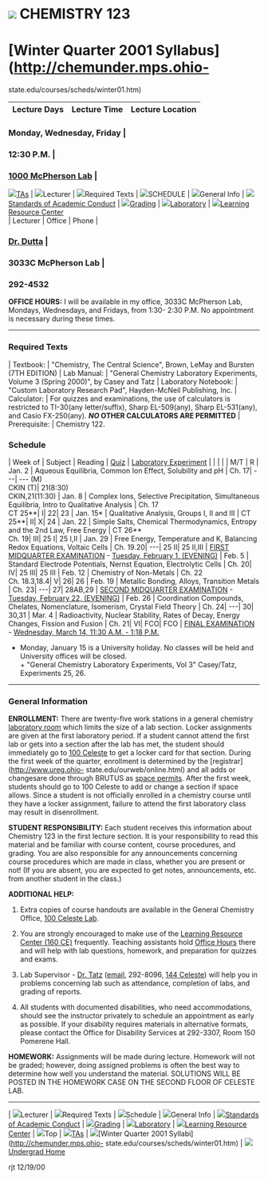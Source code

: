 #  ![](/graphics/osu_100x.gif)   CHEMISTRY 123

# [Winter Quarter 2001 Syllabus](http://chemunder.mps.ohio-
state.edu/courses/scheds/winter01.htm)

  
Lecture Days | Lecture Time | Lecture Location  
---|---|---  
  
### Monday, Wednesday, Friday |

### 12:30 P.M. |

### [1000 McPherson Lab](/rmaps/m1000map.htm) |
![](yeldot.gif)[TAs](ta123.htm#123a) | ![](prpdot.gif)Lecturer |
![](prpdot.gif)Required Texts | ![](prpdot.gif)SCHEDULE |
![](prpdot.gif)General Info | ![](yeldot.gif)[Standards of Academic
Conduct](acadcond.htm) | ![](yeldot.gif)[Grading](s123grd.htm) |
![](yeldot.gif)[Laboratory](s123lab.htm) | ![](yeldot.gif)[Learning Resource
Center](lrc.htm)  
| Lecturer | Office | Phone |

###  [Dr. Dutta](mailto:dutta@chemistry.ohio-state.edu) |

### 3033C McPherson Lab |

### 292-4532  
**OFFICE HOURS:** I will be available in my office, 3033C McPherson Lab,
Mondays, Wednesdays, and Fridays, from 1:30- 2:30 P.M. No appointment is
necessary during these times.  
  

* * *

  

### Required Texts

|  Textbook: | "Chemistry, The Central Science", Brown, LeMay and Bursten (7TH
EDITION) | Lab Manual: | "General Chemistry Laboratory Experiments, Volume 3
(Spring 2000)", by Casey and Tatz | Laboratory Notebook: | "Custom Laboratory
Research Pad", Hayden-McNeil Publishing, Inc. | Calculator: | For quizzes and
examinations, the use of calculators is restricted to TI-30(any
letter/suffix), Sharp EL-509(any), Sharp EL-531(any), and Casio FX-250(any).
**_NO_ OTHER CALCULATORS ARE PERMITTED** |  Prerequisite: | Chemistry 122.  
  

### Schedule

| Week of | Subject | Reading | [Quiz](s123grd.htm#quiz) | [Laboratory
Experiment](s123lab.htm#labs) |  |  |  |  | M/T | R | Jan. 2 | Aqueous
Equilibria, Common Ion Effect, Solubility and pH | Ch. 17| \---| \--- (M)  
CKIN (T)| 21(8:30)  
CKIN,21(11:30) | Jan. 8 | Complex Ions, Selective Precipitation, Simultaneous
Equilibria, Intro to Qualitative Analysis | Ch. 17  
CT 25**| I| 22| 23 | Jan. 15* | Qualitative Analysis, Groups I, II and III |
CT 25**| II| X| 24 | Jan. 22 | Simple Salts, Chemical Thermodynamics, Entropy
and the 2nd Law, Free Energy | CT 26**  
Ch. 19| III| 25 I| 25 I,II | Jan. 29 | Free Energy, Temperature and K,
Balancing Redox Equations, Voltaic Cells | Ch. 19.20| \---| 25 II| 25 II,III |
[FIRST MIDQUARTER EXAMINATION](s123grd.htm#exam) \- [ Tuesday, February 1,
(EVENING)](Xtra/exam1.htm#123a) | Feb. 5 | Standard Electrode Potentials,
Nernst Equation, Electrolytic Cells | Ch. 20| IV| 25 III| 25 III | Feb. 12 |
Chemistry of Non-Metals | Ch. 22  
Ch. 18.3,18.4| V| 26| 26 | Feb. 19 | Metallic Bonding, Alloys, Transition
Metals | Ch. 23| \---| 27| 28AB,29 | [SECOND MIDQUARTER
EXAMINATION](s123grd.htm#exam) \- [Tuesday, February 22,
(EVENING)](Xtra/exam2.htm#123a) | Feb. 26 | Coordination Compounds, Chelates,
Nomenclature, Isomerism, Crystal Field Theory | Ch. 24| \---| 30| 30,31 | Mar.
4 | Radioactivity, Nuclear Stability, Rates of Decay, Energy Changes, Fission
and Fusion | Ch. 21| VI| FCO| FCO | [FINAL EXAMINATION](s123grd.htm#exam) \-
[Wednesday, March 14, 11:30 A.M. - 1:18 P.M.](Xtra/examf.htm#123a)  
  
* Monday, January 15 is a University holiday. No classes will be held and University offices will be closed.  
\+ "General Chemistry Laboratory Experiments, Vol 3" Casey/Tatz, Experiments
25, 26.  
  

* * *

  

### General Information

**ENROLLMENT:** There are twenty-five work stations in a general chemistry
[laboratory room](/rmaps/clabmap.htm) which limits the size of a lab section.
Locker assignments are given at the first laboratory period. If a student
cannot attend the first lab or gets into a section after the lab has met, the
student should immediately go to [100 Celeste](/rmaps/c100map.htm) to get a
locker card for that section. During the first week of the quarter, enrollment
is determined by the [registrar](http://www.ureg.ohio-
state.edu/ourweb/online.html) and all adds or changesare done through BRUTUS
as [space
permits](http://128.146.223.158/scripts/ehtcgi.exe?Student.NewCA+ViewCse).
After the first week, students should go to 100 Celeste to add or change a
section if space allows. Since a student is not officially enrolled in a
chemistry course until they have a locker assignment, failure to attend the
first laboratory class may result in disenrollment.

**STUDENT RESPONSIBILITY:** Each student receives this information about
Chemistry 123 in the first lecture section. It is your responsibility to read
this material and be familiar with course content, course procedures, and
grading. You are also responsible for any announcements concerning course
procedures which are made in class, whether you are present or not! (If you
are absent, you are expected to get notes, announcements, etc. from another
student in the class.)

**ADDITIONAL HELP:**

  1. Extra copies of course handouts are available in the General Chemistry Office, [100 Celeste Lab](/rmaps/c100map.htm).

  2. You are strongly encouraged to make use of the [Learning Resource Center (160 CE)](/rmaps/c100map.htm) frequently. Teaching assistants hold [Office Hours](aidtime.htm) there and will help with lab questions, homework, and preparation for quizzes and exams.

  3. Lab Supervisor - [Dr. Tatz](http://amichemii.mps.ohio-state.edu) ([email](mailto:Tatz.1@osu.edu), 292-8096, [144 Celeste](/rmaps/c144map.htm)) will help you in problems concerning lab such as attendance, completion of labs, and grading of reports.

  4. All students with documented disabilities, who need accommodations, should see the instructor privately to schedule an appointment as early as possible. If your disability requires materials in alternative formats, please contact the Office for Disability Services at 292-3307, Room 150 Pomerene Hall.

**HOMEWORK:** Assignments will be made during lecture. Homework will not be
graded; however, doing assigned problems is often the best way to determine
how well you understand the material. SOLUTIONS WILL BE POSTED IN THE HOMEWORK
CASE ON THE SECOND FLOOR OF CELESTE LAB.

* * *

| ![](prpdot.gif)Lecturer | ![](prpdot.gif)Required Texts |
![](prpdot.gif)Schedule | ![](prpdot.gif)General Info |
![](yeldot.gif)[Standards of Academic Conduct](acadcond.htm) |
![](yeldot.gif)[Grading](s123grd.htm) |
![](yeldot.gif)[Laboratory](s123lab.htm) | ![](yeldot.gif)[Learning Resource
Center](lrc.htm) | ![](prpdot.gif)Top | ![](yeldot.gif)[TAs](ta123.htm#123a) |
![](reddot.gif)[Winter Quarter 2001 Syllabi](http://chemunder.mps.ohio-
state.edu/courses/scheds/winter01.htm) | ![](reddot.gif)[Undergrad
Home](/under/under.htm)  
  
rjt 12/19/00

